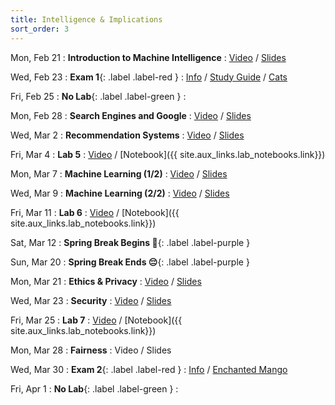 ```yaml
---
title: Intelligence & Implications
sort_order: 3
---
```


Mon, Feb 21
: **Introduction to Machine Intelligence**
  : [Video](https://courses.grainger.illinois.edu/ece101/sp2022/lectures/ECE101-S22-LECTURE-11.mp4) / [Slides](https://www.dropbox.com/s/k51tomx7ynxhqec/101-011-intro-to-machine-intelligence.pdf?dl=0)

Wed, Feb 23
: **Exam 1**{: .label .label-red }
  : [Info](#exam-1) / [Study Guide](#exam-1-study-guide) / [Cats](https://www.youtube.com/results?search_query=cats)

Fri, Feb 25
: **No Lab**{: .label .label-green }
  : 

Mon, Feb 28
: **Search Engines and Google**
  : [Video](https://courses.grainger.illinois.edu/ece101/sp2022/lectures/ECE101-S22-LECTURE-12.mp4) / [Slides](https://www.dropbox.com/s/1wy3ncoi0sxxir3/101-012-search-engines.pdf?dl=0)

Wed, Mar 2
: **Recommendation Systems**
  : [Video](https://courses.grainger.illinois.edu/ece101/sp2022/lectures/ECE101-S22-LECTURE-13.mp4) / [Slides](https://www.dropbox.com/s/gvzngbna4ngv573/101-013-recommendation.pdf?dl=0)

Fri, Mar 4
: **Lab 5**
  : [Video](https://courses.grainger.illinois.edu/ece101/sp2022/labs/ECE101-S22-LAB-05.mp4) / [Notebook]({{ site.aux_links.lab_notebooks.link}})

Mon, Mar 7
: **Machine Learning (1/2)**
  : [Video](https://courses.grainger.illinois.edu/ece101/sp2022/lectures/ECE101-S22-LECTURE-14.mp4) / [Slides](https://www.dropbox.com/s/7iodhw3ajig157e/101-014-machine-learning.pdf?dl=0)

Wed, Mar 9
: **Machine Learning (2/2)**
  : [Video](https://courses.grainger.illinois.edu/ece101/sp2022/lectures/ECE101-S22-LECTURE-15.mp4) / [Slides](https://www.dropbox.com/s/tc81xbi8ua8jw4z/101-015-deep-learning.pdf?dl=0)

Fri, Mar 11
: **Lab 6**
  : [Video](https://courses.grainger.illinois.edu/ece101/sp2022/labs/ECE101-S22-LAB-06.mp4) / [Notebook]({{ site.aux_links.lab_notebooks.link}})

Sat, Mar 12
: **Spring Break Begins 🥳**{: .label .label-purple }

Sun, Mar 20
: **Spring Break Ends 😔**{: .label .label-purple }

Mon, Mar 21
: **Ethics & Privacy**
  : [Video](https://courses.grainger.illinois.edu/ece101/sp2022/lectures/ECE101-S22-LECTURE-16.mp4) / [Slides](https://www.dropbox.com/s/byecizh0vzr3sm5/101-016-ethics-and-privacy.pptx?dl=0)

Wed, Mar 23
: **Security**
  : [Video](https://courses.grainger.illinois.edu/ece101/sp2022/lectures/ECE101-S22-LECTURE-17.mp4) / [Slides](https://www.dropbox.com/s/9uucclf40llwknk/101-017-security.pptx?dl=0)

Fri, Mar 25
: **Lab 7**
  : [Video](https://courses.grainger.illinois.edu/ece101/sp2022/labs/ECE101-S22-LAB-07.mp4) / [Notebook]({{ site.aux_links.lab_notebooks.link}})

Mon, Mar 28
: **Fairness**
  : Video / Slides

Wed, Mar 30
: **Exam 2**{: .label .label-red }
  : [Info](#exam-2) / [Enchanted Mango](assets/images/mango.jpg)

Fri, Apr 1
: **No Lab**{: .label .label-green }
  : 
